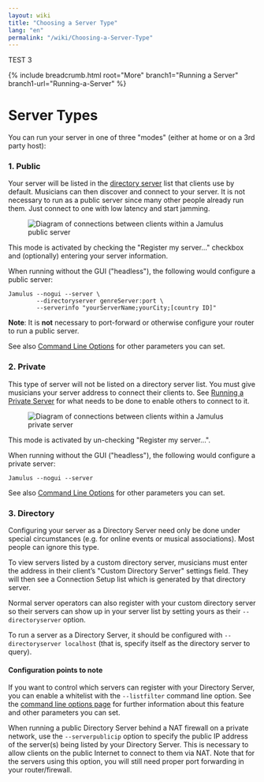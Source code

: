 ```yaml
---
layout: wiki
title: "Choosing a Server Type"
lang: "en"
permalink: "/wiki/Choosing-a-Server-Type"
---
```

TEST 3

{% include breadcrumb.html root="More" branch1="Running a Server" branch1-url="Running-a-Server" %}

# Server Types

You can run your server in one of three "modes" (either at home or on a 3rd party host):

### 1. Public

Your server will be listed in the [directory server](Directory-Servers) list that clients use by default. Musicians can then discover and connect to your server.  It is not necessary to run as a public server since many other people already run them. Just connect to one with low latency and start jamming.

<figure><img src="{{site.url}}/assets/img/en-screenshots/diagram-public-server.png" loading="lazy" alt="Diagram of connections between clients within a Jamulus public server"></figure>

This mode is activated by checking the "Register my server..." checkbox and (optionally) entering your server information.

When running without the GUI ("headless"), the following would configure a public server:

~~~
Jamulus --nogui --server \
        --directoryserver genreServer:port \
        --serverinfo "yourServerName;yourCity;[country ID]"
~~~

**Note**: It is **not** necessary to port-forward or otherwise configure your router to run a public server.

See also [Command Line Options](Command-Line-Options) for other parameters you can set.


### 2. Private

This type of server will not be listed on a directory server list. You must give musicians your server address to connect their clients to. See [Running a Private Server](Running-a-Private-Server) for what needs to be done to enable others to connect to it.

<figure><img src="{{site.url}}/assets/img/en-screenshots/diagram-private-server.png" loading="lazy" alt="Diagram of connections between clients within a Jamulus private server"></figure>

This mode is activated by un-checking "Register my server...".

When running without the GUI ("headless"), the following would configure a private server:

```shell
Jamulus --nogui --server
```

See also [Command Line Options](Command-Line-Options) for other parameters you can set.

### 3. Directory

Configuring your server as a Directory Server need only be done under special circumstances (e.g. for online events or musical associations). Most people can ignore this type.

To view servers listed by a custom directory server, musicians must enter the address in their client’s "Custom Directory Server" settings field.  They will then see a Connection Setup list which is generated by that directory server.

Normal server operators can also register with your custom directory server so their servers can show up in your server list by setting yours as their `--directoryserver` option.

To run a server as a Directory Server, it should be configured with `--directoryserver localhost` (that is, specify itself as the directory server to query).

#### Configuration points to note

If you want to control which servers can register with your Directory Server, you can enable a whitelist with the `--listfilter` command line option. See the [command line options page](Command-Line-Options) for further information about this feature and other parameters you can set.

When running a public Directory Server behind a NAT firewall on a private network, use the `--serverpublicip` option to specify the public IP address of the server(s) being listed by your Directory Server. This is necessary to allow clients on the public Internet to connect to them via NAT. Note that for the servers using this option, you will still need proper port forwarding in your router/firewall.
